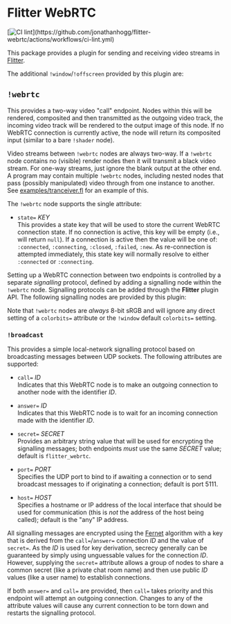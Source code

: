 # Flitter WebRTC

[![CI lint](https://github.com/jonathanhogg/flitter-webrtc/actions/workflows/ci-lint.yml/badge.svg?)](https://github.com/jonathanhogg/flitter-webrtc/actions/workflows/ci-lint.yml)

This package provides a plugin for sending and receiving video streams in
[Flitter](https://flitter.readthedocs.io/).

The additional `!window`/`!offscreen` provided by this plugin are:

## `!webrtc`

This provides a two-way video "call" endpoint. Nodes within this will be
rendered, composited and then transmitted as the outgoing video track, the
incoming video track will be rendered to the output image of this node. If no
WebRTC connection is currently active, the node will return its composited
input (similar to a bare `!shader` node).

Video streams between `!webrtc` nodes are always two-way. If a `!webrtc` node
contains no (visible) render nodes then it will transmit a black video stream.
For one-way streams, just ignore the blank output at the other end. A program
may contain multiple `!webrtc` nodes, including nested nodes that pass
(possibly manipulated) video through from one instance to another. See
[examples/tranceiver.fl](https://github.com/jonathanhogg/flitter-webrtc/blob/main/examples/tranceiver.fl)
for an example of this.

The `!webrtc` node supports the single attribute:

- `state=` *KEY* \
This provides a state key that will be used to store the current WebRTC
connection state. If no connection is active, this key will be empty (i.e.,
will return `null`). If a connection is active then the value will be one of:
`:connected`, `:connecting`, `:closed`, `:failed`, `:new`. As re-connection is
attempted immediately, this state key will normally resolve to either
`:connected` or `:connecting`.

Setting up a WebRTC connection between two endpoints is controlled by a
separate *signalling* protocol, defined by adding a signalling node within
the `!webrtc` node. Signalling protocols can be added through the **Flitter**
plugin API. The following signalling nodes are provided by this plugin:

Note that `!webrtc` nodes are *always* 8-bit sRGB and will ignore any direct
setting of a `colorbits=` attribute or the `!window` default `colorbits=`
setting.

### `!broadcast`

This provides a simple local-network signalling protocol based on broadcasting
messages between UDP sockets. The following attributes are supported:

- `call=` *ID* \
Indicates that this WebRTC node is to make an outgoing connection to another
node with the identifier *ID*.

- `answer=` *ID* \
Indicates that this WebRTC node is to wait for an incoming connection made with
the identifier *ID*.

- `secret=` *SECRET* \
Provides an arbitrary string value that will be used for encrypting the
signalling messages; both endpoints *must* use the same *SECRET* value; default
is `flitter_webrtc`.

- `port=` *PORT* \
Specifies the UDP port to bind to if awaiting a connection or to send broadcast
messages to if originating a connection; default is port 5111.

- `host=` *HOST* \
Specifies a hostname or IP address of the local interface that should be used
for communication (this is *not* the address of the host being called);
default is the "any" IP address.

All signalling messages are encrypted using the
[Fernet](https://github.com/fernet/spec/) algorithm with a key that is derived
from the `call=`/`answer=` connection *ID* and the value of `secret=`. As the
*ID* is used for key derivation, secrecy generally can be guaranteed by
simply using unguessable values for the connection *ID*. However, supplying
the `secret=` attribute allows a group of nodes to share a common secret (like
a private chat room name) and then use public *ID* values (like a user name) to
establish connections.

If both `answer=` and `call=` are provided, then `call=` takes priority and
this endpoint will attempt an outgoing connection. Changes to any of the
attribute values will cause any current connection to be torn down and
restarts the signalling protocol.

